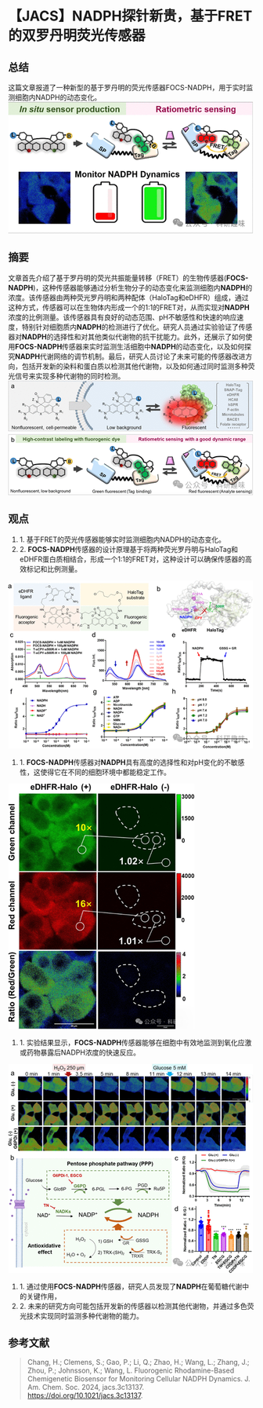﻿#  【JACS】NADPH探针新贵，基于FRET的双罗丹明荧光传感器 
 

## 总结

这篇文章报道了一种新型的基于罗丹明的荧光传感器FOCS-NADPH，用于实时监测细胞内NADPH的动态变化。
![](../asset/2024-07-31_cc5fcea0b098582cfb3cd72effca385a_0.png "null")
## 摘要

文章首先介绍了基于罗丹明的荧光共振能量转移（FRET）的生物传感器(**FOCS-NADPH**)，这种传感器能够通过分析生物分子的动态变化来监测细胞内**NADPH**的浓度。该传感器由两种荧光罗丹明和两种配体（HaloTag和eDHFR）组成，通过这种方式，传感器可以在生物体内形成一个的1:1的FRET对，从而实现对**NADPH**浓度的比例测量。该传感器具有良好的动态范围、pH不敏感性和快速的响应速度，特别针对细胞质内**NADPH**的检测进行了优化。研究人员通过实验验证了传感器对**NADPH**的选择性和对其他类似代谢物的抗干扰能力。此外，还展示了如何使用**FOCS-NADPH**传感器来实时监测生活细胞中**NADPH**的动态变化，以及如何探究**NADPH**代谢网络的调节机制。最后，研究人员讨论了未来可能的传感器改进方向，包括开发新的染料和蛋白质以检测其他代谢物，以及如何通过同时监测多种荧光信号来实现多种代谢物的同时检测。
![](../asset/2024-07-31_96921ac9bf39231324ff8ae4a060e5eb_1.png "null")
## 观点

1. 1. 基于FRET的荧光传感器能够实时监测细胞内NADPH的动态变化。
2. 2. **FOCS-NADPH**传感器的设计原理基于将两种荧光罗丹明与HaloTag和eDHFR蛋白质相结合，形成一个1:1的FRET对，这种设计可以确保传感器的高效标记和比例测量。

![](../asset/2024-07-31_1f3c013648f870634fcd87f2e90712fb_2.png "null")
1. 1. **FOCS-NADPH**传感器对**NADPH**具有高度的选择性和对pH变化的不敏感性，这使得它在不同的细胞环境中都能稳定工作。

![](../asset/2024-07-31_09fc2bb3be3e522e42af83252cdbcfbf_3.png "null")
1. 1. 实验结果显示，**FOCS-NADPH**传感器能够在细胞中有效地监测到氧化应激或药物暴露后NADPH浓度的快速反应。

![](../asset/2024-07-31_4b6c84018a4ef9a380a5b550f0f4cf79_4.png "null")
1. 1. 通过使用**FOCS-NADPH**传感器，研究人员发现了**NADPH**在葡萄糖代谢中的关键作用，
2. 2. 未来的研究方向可能包括开发新的传感器以检测其他代谢物，并通过多色荧光技术实现同时监测多种代谢物的能力。

## 参考文献

> Chang, H.; Clemens, S.; Gao, P.; Li, Q.; Zhao, H.; Wang, L.; Zhang, J.; Zhou, P.; Johnsson, K.; Wang, L. Fluorogenic Rhodamine-Based Chemigenetic Biosensor for Monitoring Cellular NADPH Dynamics. J. Am. Chem. Soc. 2024, jacs.3c13137. https://doi.org/10.1021/jacs.3c13137.
